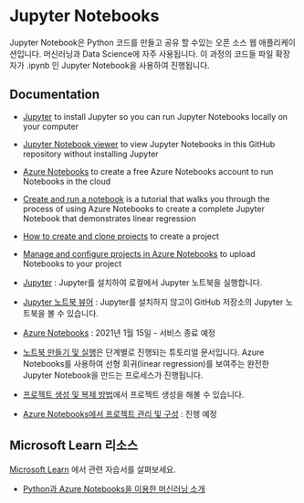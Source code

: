 # Jupyter Notebooks

Jupyter Notebook은 Python 코드를 만들고 공유 할 수있는 오픈 소스 웹 애플리케이션입니다. 머신러닝과 Data Science에 자주 사용됩니다. 이 과정의 코드들 파일 확장자가 .ipynb 인 Jupyter Notebook을 사용하여 진행됩니다.

## Documentation

- [Jupyter](https://jupyter.org/) to install Jupyter so you can run Jupyter Notebooks locally on your computer
- [Jupyter Notebook viewer](https://nbviewer.jupyter.org/) to view Jupyter Notebooks in this GitHub repository without installing Jupyter
- [Azure Notebooks](https://notebooks.azure.com/) to create a free Azure Notebooks account to run Notebooks in the cloud
- [Create and run a notebook](https://docs.microsoft.com/azure/notebooks/tutorial-create-run-jupyter-notebook?WT.mc_id=python-c9-niner) is a tutorial that walks you through the process of using Azure Notebooks to create a complete Jupyter Notebook that demonstrates linear regression
- [How to create and clone projects](https://docs.microsoft.com/azure/notebooks/create-clone-jupyter-notebooks?WT.mc_id=python-c9-niner) to create a project
- [Manage and configure projects in Azure Notebooks](https://docs.microsoft.com/azure/notebooks/configure-manage-azure-notebooks-projects?WT.mc_id=python-c9-niner) to upload Notebooks to your project

- [Jupyter](https://jupyter.org/) : Jupyter를 설치하여 로컬에서 Jupyter 노트북을 실행합니다.
- [Jupyter 노트북 뷰어](https://nbviewer.jupyter.org/) : Jupyter를 설치하지 않고이 GitHub 저장소의 Jupyter 노트북을 볼 수 있습니다.
- [Azure Notebooks](https://notebooks.azure.com/) : 2021년 1월 15일 - 서비스 종료 예정
- [노트북 만들기 및 실행](https://docs.microsoft.com/azure/notebooks/tutorial-create-run-jupyter-notebook?WT.mc_id=python-c9-niner)은 단계별로 진행되는 튜토리얼 문서입니다. Azure Notebooks를 사용하여 선형 회귀(linear regression)를 보여주는 완전한 Jupyter Notebook을 만드는 프로세스가 진행됩니다.
- [프로젝트 생성 및 복제 방법](https://docs.microsoft.com/azure/notebooks/create-clone-jupyter-notebooks?WT.mc_id=python-c9-niner)에서 프로젝트 생성을 해볼 수 있습니다.
- [Azure Notebooks에서 프로젝트 관리 및 구성](https://docs.microsoft.com/azure/notebooks/configure-manage-azure-notebooks-projects?WT.mc_id=python-c9-niner) : 진헹 예정

## Microsoft Learn 리소스

[Microsoft Learn](https://learn.microsoft.com/?WT.mc_id=python-c9-niner) 에서 관련 자습서를 살펴보세요.

- [Python과 Azure Notebooks을 이용한 머신러닝 소개](https://docs.microsoft.com/learn/paths/intro-to-ml-with-python/?WT.mc_id=python-c9-niner)

